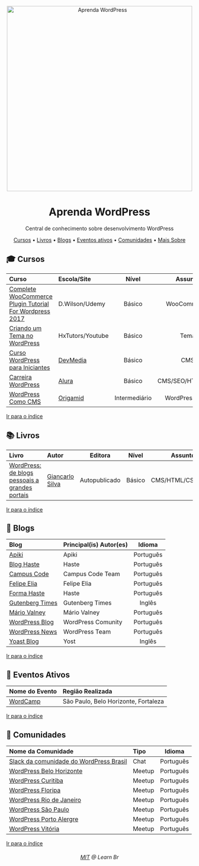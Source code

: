 <p align="center">
<img src="https://github.com/oguhpereira/learnbr/main/docs/wordpress/logo.png?raw=true" width="500" alt="Aprenda WordPress">
</p>
<h1 align="center">Aprenda WordPress</h1>
<p align="center">Central de conhecimento sobre desenvolvimento WordPress </p>

<a id="user-content-Índice" class="anchor" href="#Índice" aria-hidden="true"></a>

<p align="center">
	<a href="#mortar_board-cursos">Cursos</a> •
	<a href="#books-livros">Livros</a> •
	<a href="#newspaper-blogs">Blogs</a> •
	<a href="#circus_tent-eventos-ativos">Eventos ativos</a> •
	<a href="#speech_balloon-comunidades">Comunidades</a> •
    <a href="#mais-sobre">Mais Sobre</a>
</p>



## :mortar_board: Cursos

Curso | Escola/Site | Nível | Assunto | Pago/Gratuito
:-- | :-- | :--: | :--: | :--:
[Complete WooCommerce Plugin Tutorial For Wordpress 2017](https://www.udemy.com/complete-woocommerce-plugin-tutorial-for-wordpress-2017/) | D.Wilson/Udemy   |     Básico      |   WooCommerce    |    Gratuito     
[Criando um Tema no WordPress](https://www.youtube.com/watch?v=NRcq2j_3S7w&list=PL2NLqGvZxQu1V9cuzSOPpZo2uJhT7SGqZ) | HxTutors/Youtube |     Básico      |       Tema       |    Gratuito     
[Curso WordPress para Iniciantes](https://www.devmedia.com.br/curso/curso-de-wordpress-para-iniciantes/374) | [DevMedia](https://www.devmedia.com.br)         |     Básico      |       CMS        |  Pago   
[Carreira WordPress](https://www.alura.com.br/carreira-desenvolvedor-wordpress) | [Alura](https://alura.com.br)            |     Básico      | CMS/SEO/HTML/CSS |  Pago   
[WordPress Como CMS](https://www.origamid.com/curso/wordpress-como-cms/) | [Origamid](https://www.origamid.com)         | Intermediário |  WordPress CMS   |  Pago   


[Ir para o índice](#Índice)



## :books: Livros


| Livro                                                                                 | Autor            |  Editora               |   Nível          |     Assunto   | Pago/Gratuito |
| :------------------------------------------------------------------------------------ | :--------------- | :--------------------: | :--------------: | :-----------: | :------------:|
| [WordPress: de blogs pessoais a grandes portais](https://giancarlosilva.com.br/loja/) | [Giancarlo Silva](https://twitter.com/giancarlozero) | Autopublicado|     Básico      | CMS/HTML/CSS/Tema |  Pago   |

[Ir para o índice](#Índice)



## :newspaper: Blogs

| Blog                                                  | Principal(is) Autor(es) |  Idioma   |
| :---------------------------------------------------- | :---------------------- | :-------: |
| [Apiki](https://blog.apiki.com/)                      | Apiki                   | Português |
| [Blog Haste](https://www.hastedesign.com.br/blog/)    | Haste                   | Português |
| [Campus Code](http://blog.campuscode.com.br)          | Campus Code Team        | Português |
| [Felipe Elia](https://felipeelia.com.br/)             | Felipe Elia             | Português |
| [Forma Haste](https://forma.hastedesign.com.br/blog/) | Haste                   | Português |
| [Gutenberg Times](https://gutenbergtimes.com/)        | Gutenberg Times         |  Inglês   |
| [Mário Valney](https://mariovalney.com/)              | Mário Valney            | Português |
| [WordPress Blog](https://br.wordpress.org/team/)      | WordPress Comunity      | Português |
| [WordPress News](https://br.wordpress.org/news/)      | WordPress Team          | Português |
| [Yoast Blog](https://yoast.com/seo-blog/)             | Yost                    |  Inglês   |

[Ir para o índice](#Índice)



## :circus_tent: Eventos Ativos

| Nome do Evento                            | Região Realizada                     |
| :---------------------------------------- | :----------------------------------- |
| [WordCamp](https://central.wordcamp.org/) | São Paulo, Belo Horizonte, Fortaleza |

[Ir para o índice](#Índice)



## :speech_balloon: Comunidades

| Nome da Comunidade                                           | Tipo   |  Idioma   |
| :----------------------------------------------------------- | :----- | :-------: |
| [Slack da comunidade do WordPress Brasil](https://slack-wpbrasil.herokuapp.com/)    | Chat   | Português |
| [WordPress Belo Horizonte](https://www.meetup.com/WordPressBeloHorizonte/) | Meetup | Português |
| [WordPress Curitiba](https://www.meetup.com/wpcuritiba/)     | Meetup | Português |
| [WordPress Floripa](https://www.meetup.com/Meetup-WordPress-Floripa/) | Meetup | Português | 
| [WordPress Rio de Janeiro](https://www.meetup.com/wp-rio/)   | Meetup | Português |
| [WordPress São Paulo](https://www.meetup.com/wpsampa/?_locale=pt-BR) | Meetup | Português |
| [WordPress Porto Alergre](https://www.meetup.com/wp-poa/)    | Meetup | Português |
| [WordPress Vitória](https://www.meetup.com/WordPressVix/)    | Meetup | Português |

[Ir para o índice](#Índice)


<h6 align="center"><a href="/LICENSE">MIT</a> @ Learn Br</h6>
